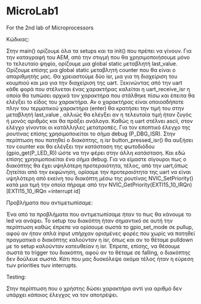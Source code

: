 # MicroLab1
For the 2nd lab of Microprocessors


Κώδικας:

Στην main() ορίζουμε όλα τα setups και τα init() που πρέπει να γίνουν. Για την καταγραφή του ΑΕΜ, από την στιγμή που θα χρησιμοποιήσουμε μόνο το τελευταίο ψηφίο, ορίζουμε μια global static μεταβλητή last_value. Ορίζουμε επίσης μια global static μεταβλητή counter που θα είναι ο απαριθμητής μας. Θα χρειαστούμε δύο isr, μια για τη διαχείριση του κουμπιού και μια για την διαχείριση της uart. 
Ξεκινώντας από την uart κάθε φορά που στέλνεται ένας χαρακτήρας καλείται η uart_receive_isr η οποία θα τυπώσει αρχικά τον χαρακτήρα που στάλθηκε πίσω και έπειτα θα ελέγξει το είδος του χαρακτήρα. Αν ο χαρακτήρας είναι οποιοσδήποτε πλην του τερματικού χαρακτήρα (enter) θα κρατήσει την τιμή του στην μεταβλητή last_value , αλλιώς θα ελέγξει αν η τελευταία τιμή ήταν ζυγός ή μονός αριθμός και θα πράξει ανάλογα. Καθώς η uart στέλνει ascii, στον ελέγχο γίνονται οι κατάλληλες μετατροπές. Για τον εποπτικό έλεγχο της ρουτίνας επίσης χρησιμοποιείται το σήμα debug (P_DBG_ISR).
Στην περίπτωση που πατηθεί ο διακόπτης, η isr button_pressed_isr() θα αυξήσει τον counter και θα ελέγξει την κατάσταση της φωτοδιόδου (gpio_get(P_LED_R)) ώστε να την φέρει στην άλλη κατάσταση. Και εδώ επίσης χρησιμοποιείται ένα σήμα debug.
Για να είμαστε σίγουροι πως ο διακόπτης θα έχει υψηλότερη προτεραιότητα, τέλος, από την uart,όπως ζητείται από την εκφώνηση, ορίσαμε την προτεραιότητα της uart να είναι υψηλότερη από εκείνη του διακόπτη μέσω της ρουτίνας NVIC_SetPriority() κατά μια τιμή την οποία πήραμε από την  NVIC_GetPriority(EXTI15_10_IRQn) [EXTI15_10_IRQn =interrupt id]

Προβλήματα που αντιμετωπίσαμε:

Ένα από τα προβλήματα που αντιμετωπίσαμε ήταν το πως θα κάνουμε το led να ανάψει. Το setup του διακόπτη ήταν σημαντικό σε αυτή την περίπτωση καθώς έπρεπε να ορίσουμε σωστά το gpio_set_mode σε pullup, αφού αν ήταν απλά input υπήρχαν ορισμένες φορές που χωρίς να πατηθεί πραγματικά ο διακόπτης καλούνταν η isr, όπως και αν το θέταμε pulldown με το setup καλούνταν κατευθείαν η isr. Έπρεπε, επίσης, να θέσουμε σωστά το trigger του διακόπτη, αφού αν το θέταμε σε falling, ο διακόπτης δεν δούλευε σωστά. 
Κάτι που μας δυσκόλεψε ακόμα τέλος ήταν η εύρεση των priorities των interrupts.

Testing:

Στην περίπτωση που ο χρήστης δώσει χαρακτήρα αντί για αριθμό δεν υπάρχει κάποιος έλεγχος να τον αποτρέψει. 

